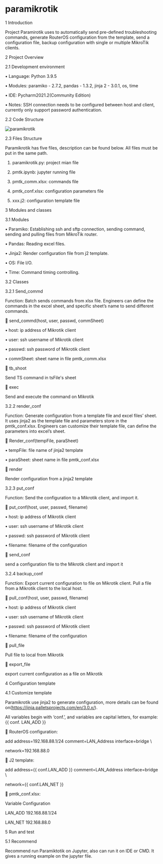 # paramikrotik

1	Introduction

Project Paramirotik uses to automatically send pre-defined troubleshooting commands, generate RouterOS configuration from the template, send a configuration file, backup configuration with single or multiple MikroTik clients.

2	Project Overview

2.1	Development environment 

•	Language: Python 3.9.5

•	Modules:  paramiko - 2.7.2, pandas  - 1.3.2, jinja 2 - 3.0.1, os, time

•	IDE: Pycharm2021.2(Community Edition)

•	Notes: SSH connection needs to be configured between host and client, currently only support password authentication.


2.2	Code Structure

![paramikrotik](https://user-images.githubusercontent.com/73627640/129671648-708205b8-a92e-4d1f-b3f6-d9c6938aa834.png)


2.3	Files Structure

Paramikrotik has five files, description can be found below. All files must be put in the same path.

1.	paramikrotik.py: project mian file

3.	pmtk.ipynb: jupyter running file

5.	pmtk_comm.xlsx: commands file

7.	pmtk_conf.xlsx: configuration parameters file

9.	xxx.j2:  configuration template file


3	Modules and classes

3.1	Modules

•	Paramiko: Establishing ssh and sftp connection, sending command, sending and pulling files from MikroTik router.

•	Pandas: Reading excel files.

•	Jinja2: Render configuration file from j2 template.

•	OS: File I/O.

•	Time: Command timing controlling.


3.2	Classes

3.2.1	Send_commd 

Function: Batch sends commands from xlsx file. Engineers can define the commands in the excel sheet, and specific sheet’s name to send different commands.

	send_commd(host, user, passwd, commSheet)

•	host: ip address of Mikrotik client

•	user: ssh username of Mikrotik client

•	passwd: ssh password of Mikrotik client

•	commSheet: sheet name in file pmtk_comm.xlsx


	tb_shoot

Send TS command in tsFile's sheet

	exec

Send and execute the command on Mikrotik

3.2.2	render_conf

Function: Generate configuration from a template file and excel files’ sheet. It uses jinja2 as the template file and parameters store in the pmtk_conf.xlsx. Engineers can customize their template file, can define the parameters into excel’s sheet.

	Render_conf(tempFile, paraSheet)

•	tempFile: file name of jinja2 template

•	paraSheet: sheet name in file pmtk_conf.xlsx

	render

Render configuration from a jinja2 template

3.2.3	put_conf 

Function: Send the configuration to a Mikrotik client, and import it.

	put_conf(host, user, passwd, filename)

•	host: ip address of Mikrotik client

•	user: ssh username of Mikrotik client

•	passwd: ssh password of Mikrotik client

•	filename: filename of the configuration

	send_conf

send a configuration file to the Mikrotik client and import it

3.2.4	backup_conf 

Function: Export current configuration to file on Mikrotik client. Pull a file from a Mikrotik client to the local host.

	pull_conf(host, user, passwd, filename)

•	host: ip address of Mikrotik client

•	user: ssh username of Mikrotik client

•	passwd: ssh password of Mikrotik client

•	filename: filename of the configuration

	pull_file

Pull file to local from Mikrotik

	export_file

export current configuration as a file on Mikrotik

4	Configuration template

4.1	Customize template

Paramikrotik use jinja2 to generate configuration, more details can be found on(https://jinja.palletsprojects.com/en/3.0.x/).

All variables begin with ‘conf.’, and variables are capital letters, for example: {{  conf. LAN_ADD }}

	RouterOS configuration:

add address=192.168.88.1/24 comment=LAN_Address interface=bridge \

network=192.168.88.0

	J2 template:

add address={{ conf.LAN_ADD }} comment=LAN_Address interface=bridge \

network={{ conf.LAN_NET }}

	pmtk_conf.xlsx:

Variable	Configuration

LAN_ADD	192.168.88.1/24

LAN_NET	192.168.88.0


5	Run and test

5.1	Recommend

Recommend run Paramiktotik on Jupyter, also can run it on IDE or CMD. It gives a running example on the jupyter file.

